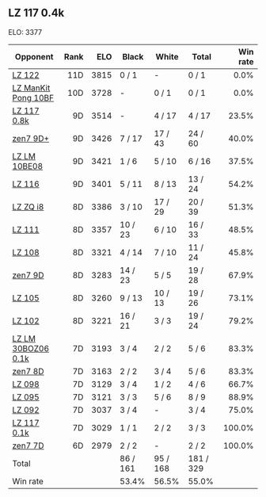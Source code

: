 ## LZ 117 0.4k ##

ELO: 3377

Opponent | Rank | ELO | Black | White | Total | Win rate
---------|-----:|----:|-------|-------|-------|-------:
[LZ 122](LZ%20122.md) | 11D | 3815 | 0 / 1 | - | 0 / 1 | 0.0%
[LZ ManKit Pong 10BF](LZ%20ManKit%20Pong%2010BF.md) | 10D | 3728 | - | 0 / 1 | 0 / 1 | 0.0%
[LZ 117 0.8k](LZ%20117%200.8k.md) | 9D | 3514 | - | 4 / 17 | 4 / 17 | 23.5%
[zen7 9D+](zen7%209D+.md) | 9D | 3426 | 7 / 17 | 17 / 43 | 24 / 60 | 40.0%
[LZ LM 10BE08](LZ%20LM%2010BE08.md) | 9D | 3421 | 1 / 6 | 5 / 10 | 6 / 16 | 37.5%
[LZ 116](LZ%20116.md) | 9D | 3401 | 5 / 11 | 8 / 13 | 13 / 24 | 54.2%
[LZ ZQ i8](LZ%20ZQ%20i8.md) | 8D | 3386 | 3 / 10 | 17 / 29 | 20 / 39 | 51.3%
[LZ 111](LZ%20111.md) | 8D | 3357 | 10 / 23 | 6 / 10 | 16 / 33 | 48.5%
[LZ 108](LZ%20108.md) | 8D | 3321 | 4 / 14 | 7 / 10 | 11 / 24 | 45.8%
[zen7 9D](zen7%209D.md) | 8D | 3283 | 14 / 23 | 5 / 5 | 19 / 28 | 67.9%
[LZ 105](LZ%20105.md) | 8D | 3260 | 9 / 13 | 10 / 13 | 19 / 26 | 73.1%
[LZ 102](LZ%20102.md) | 8D | 3221 | 16 / 21 | 3 / 3 | 19 / 24 | 79.2%
[LZ LM 30BOZ06 0.1k](LZ%20LM%2030BOZ06%200.1k.md) | 7D | 3193 | 3 / 4 | 2 / 2 | 5 / 6 | 83.3%
[zen7 8D](zen7%208D.md) | 7D | 3163 | 2 / 2 | 3 / 4 | 5 / 6 | 83.3%
[LZ 098](LZ%20098.md) | 7D | 3129 | 3 / 4 | 1 / 2 | 4 / 6 | 66.7%
[LZ 095](LZ%20095.md) | 7D | 3121 | 3 / 3 | 5 / 6 | 8 / 9 | 88.9%
[LZ 092](LZ%20092.md) | 7D | 3037 | 3 / 4 | - | 3 / 4 | 75.0%
[LZ 117 0.1k](LZ%20117%200.1k.md) | 7D | 3029 | 1 / 1 | 2 / 2 | 3 / 3 | 100.0%
[zen7 7D](zen7%207D.md) | 6D | 2979 | 2 / 2 | - | 2 / 2 | 100.0%
Total | | | 86 / 161 | 95 / 168 | 181 / 329 | 
Win rate| | | 53.4% | 56.5% | 55.0% | 
